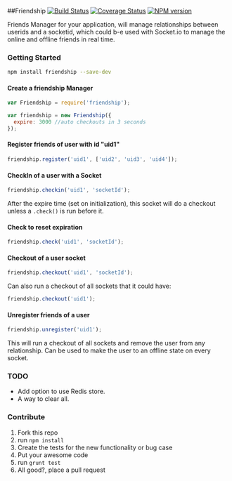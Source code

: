 ##Friendship [![Build Status](https://secure.travis-ci.org/pjnovas/friendship.png?branch=master)](http://travis-ci.org/pjnovas/friendship) [![Coverage Status](https://coveralls.io/repos/pjnovas/friendship/badge.png)](https://coveralls.io/r/pjnovas/friendship) [![NPM version](https://badge.fury.io/js/friendship.png)](http://badge.fury.io/js/friendship)

Friends Manager for your application, will manage relationships between userids and a socketid, 
which could b-e used with Socket.io to manage the online and offline friends in real time.

### Getting Started

```bash
npm install friendship --save-dev
```

#### Create a friendship Manager
```javascript
var Friendship = require('friendship');

var friendship = new Friendship({
  expire: 3000 //auto checkouts in 3 seconds
});
```

#### Register friends of user with id "uid1"
```javascript
friendship.register('uid1', ['uid2', 'uid3', 'uid4']);
```

#### CheckIn of a user with a Socket
```javascript
friendship.checkin('uid1', 'socketId');
```
After the expire time (set on initialization), this socket will do a checkout 
unless a `.check()` is run before it.

#### Check to reset expiration
```javascript
friendship.check('uid1', 'socketId');
```

#### Checkout of a user socket
```javascript
friendship.checkout('uid1', 'socketId');
```

Can also run a checkout of all sockets that it could have:
```javascript
friendship.checkout('uid1');
```

#### Unregister friends of a user
```javascript
friendship.unregister('uid1');
```
This will run a checkout of all sockets and remove the user from any relationship.
Can be used to make the user to an offline state on every socket.


### TODO
* Add option to use Redis store.
* A way to clear all.

### Contribute

1. Fork this repo
2. run `npm install`
2. Create the tests for the new functionality or bug case
3. Put your awesome code
4. run `grunt test`
5. All good?, place a pull request

